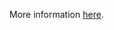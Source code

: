 More information [here](https://docs.prismacloud.io/en/enterprise-edition/policy-reference/aws-policies/aws-general-policies/bc-aws-267).
